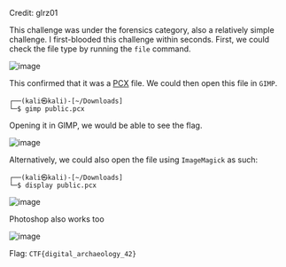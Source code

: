 Credit: glrz01

This challenge was under the forensics category, also a relatively simple challenge. I first-blooded this challenge within seconds.
First, we could check the file type by running the `file` command.

![image](https://user-images.githubusercontent.com/62577178/227689264-b9a0e34b-302d-4456-919e-b5523fe8e2e4.png)

 
This confirmed that it was a [PCX](https://en.wikipedia.org/wiki/PCX) file. We could then open this file in `GIMP`.
```
┌──(kali㉿kali)-[~/Downloads]
└─$ gimp public.pcx
```
Opening it in GIMP, we would be able to see the flag.

![image](https://user-images.githubusercontent.com/62577178/227689303-591f08cd-08a9-4367-9b4a-09469329731f.png)

Alternatively, we could also open the file using `ImageMagick` as such:
```
┌──(kali㉿kali)-[~/Downloads]
└─$ display public.pcx
```

![image](https://user-images.githubusercontent.com/62577178/227689315-d6edf881-b749-403c-8bdc-49a332294a85.png)

Photoshop also works too

![image](https://user-images.githubusercontent.com/62577178/227689350-905f5420-5758-4951-9b4c-843b62cc219b.png)

Flag: `CTF{digital_archaeology_42}`

